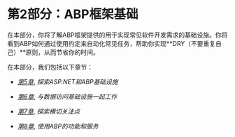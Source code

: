 # 第2部分：ABP框架基础

在本部分，你将了解ABP框架提供的用于实现常见软件开发需求的基础设施。你将看到ABP如何通过使用约定来自动化常见任务，帮助你实现**DRY（不要重复自己）**原则，从而节省你的时间。

在本部分，我们包括以下章节：

+   [*第5章*](B17287_05_Epub_AM.xhtml#_idTextAnchor146), *探索ASP.NET和ABP基础设施*

+   [*第6章*](B17287_06_Epub_AM.xhtml#_idTextAnchor177), *与数据访问基础设施一起工作*

+   [*第7章*](B17287_07_Epub_AM.xhtml#_idTextAnchor213), *探索横切关注点*

+   [*第8章*](B17287_08_Epub_AM.xhtml#_idTextAnchor249), *使用ABP的功能和服务*
